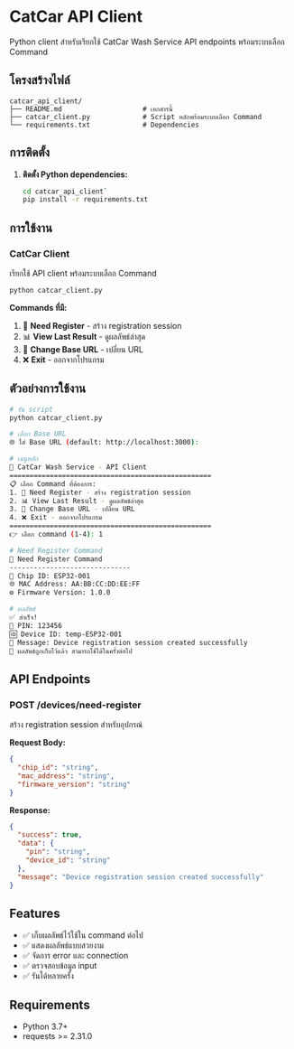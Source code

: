 # CatCar API Client

Python client สำหรับเรียกใช้ CatCar Wash Service API endpoints พร้อมระบบเลือก Command

## โครงสร้างไฟล์

```
catcar_api_client/
├── README.md                    # เอกสารนี้
├── catcar_client.py             # Script หลักพร้อมระบบเลือก Command
└── requirements.txt             # Dependencies
```

## การติดตั้ง

1. **ติดตั้ง Python dependencies:**
   ```bash
   cd catcar_api_client`
   pip install -r requirements.txt
   ```

## การใช้งาน

### CatCar Client

เรียกใช้ API client พร้อมระบบเลือก Command

```bash
python catcar_client.py
```

**Commands ที่มี:**
1. 🔧 **Need Register** - สร้าง registration session
2. 📊 **View Last Result** - ดูผลลัพธ์ล่าสุด
3. 🔄 **Change Base URL** - เปลี่ยน URL
4. ❌ **Exit** - ออกจากโปรแกรม

## ตัวอย่างการใช้งาน

```bash
# รัน script
python catcar_client.py

# เลือก Base URL
🌐 ใส่ Base URL (default: http://localhost:3000): 

# เมนูหลัก
🚗 CatCar Wash Service - API Client
==================================================
📋 เลือก Command ที่ต้องการ:
1. 🔧 Need Register - สร้าง registration session
2. 📊 View Last Result - ดูผลลัพธ์ล่าสุด
3. 🔄 Change Base URL - เปลี่ยน URL
4. ❌ Exit - ออกจากโปรแกรม
==================================================
👉 เลือก command (1-4): 1

# Need Register Command
🔧 Need Register Command
------------------------------
🔧 Chip ID: ESP32-001
🌐 MAC Address: AA:BB:CC:DD:EE:FF
⚙️ Firmware Version: 1.0.0

# ผลลัพธ์
✅ สำเร็จ!
📌 PIN: 123456
🆔 Device ID: temp-ESP32-001
💬 Message: Device registration session created successfully
💾 ผลลัพธ์ถูกเก็บไว้แล้ว สามารถใช้ได้ในครั้งต่อไป
```

## API Endpoints

### POST /devices/need-register

สร้าง registration session สำหรับอุปกรณ์

**Request Body:**
```json
{
  "chip_id": "string",
  "mac_address": "string", 
  "firmware_version": "string"
}
```

**Response:**
```json
{
  "success": true,
  "data": {
    "pin": "string",
    "device_id": "string"
  },
  "message": "Device registration session created successfully"
}
```

## Features

- ✅ เก็บผลลัพธ์ไว้ใช้ใน command ต่อไป
- ✅ แสดงผลลัพธ์แบบสวยงาม
- ✅ จัดการ error และ connection
- ✅ ตรวจสอบข้อมูล input
- ✅ รันได้หลายครั้ง

## Requirements

- Python 3.7+
- requests >= 2.31.0
